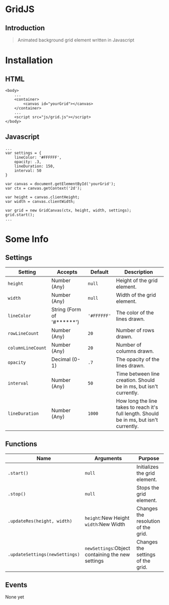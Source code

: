 # GridJS

## Introduction

> Animated background grid element written in Javascript

# Installation

## HTML
```
<body>
    ...
    <container>
        <canvas id="yourGrid"></canvas>
    </container>
    ...
    <script src="js/grid.js"></script>
</body>
```
## Javascript
```
...
var settings = {
    lineColor: '#FFFFFF',
    opacity: .3,
    lineDuration: 150,
    interval: 50
}

var canvas = document.getElementById('yourGrid');
var ctx = canvas.getContext('2d');

var height = canvas.clientHeight;
var width = canvas.clientWidth;

var grid = new GridCanvas(ctx, height, width, settings);
grid.start();
...
```

# Some Info

## Settings
<table class="table table-bordered">
        <thead>
        <tr>
            <th>Setting</th>
            <th>Accepts</th>
            <th>Default</th>
            <th>Description</th>
        </tr>
    </thead>
    <tbody>
        <tr>
            <td><code>height</code></td>
            <td>Number (Any)</td>
            <td><code>null</code></td>
            <td>Height of the grid element.</td>
        </tr>
        <tr>
            <td><code>width</code></td>
            <td>Number (Any)</td>
            <td><code>null</code></td>
            <td>Width of the grid element.</td>
        </tr>
        <tr>
            <td><code>lineColor</code></td>
            <td>String (Form of '#******')</td>
            <td><code>'#FFFFFF'</code></td>
            <td>The color of the lines drawn.</td>
        </tr>
        <tr>
            <td><code>rowLineCount</code></td>
            <td>Number (Any)</td>
            <td><code>20</code></td>
            <td>Number of rows drawn.</td>
        </tr>
        <tr>
            <td><code>columnLineCount</code></td>
            <td>Number (Any)</td>
            <td><code>20</code></td>
            <td>Number of columns drawn.</td>
        </tr>
        <tr>
            <td><code>opacity</code></td>
            <td>Decimal (0-1)</td>
            <td><code>.7</code></td>
            <td>The opacity of the lines drawn.</td>
        </tr>
        <tr>
            <td><code>interval</code></td>
            <td>Number (Any)</td>
            <td><code>50</code></td>
            <td>Time between line creation. Should be in ms, but isn't currently.</td>
        </tr>
        <tr>
            <td><code>lineDuration</code></td>
            <td>Number (Any)</td>
            <td><code>1000</code></td>
            <td>How long the line takes to reach it's full length. Should be in ms, but isn't currently.</td>
        </tr>
    </tbody>
</table>

## Functions
<table class="table table-bordered">
    <thead>
        <tr>
            <th>Name</th>
            <th>Arguments</th>
            <th>Purpose</th>
        </tr>
    </thead>
    <tbody>
        <tr>
            <td><code>.start()</code></td>
            <td><code>null</code></td>
            <td>Initializes the grid element.</td>
        </tr>
        <tr>
            <td><code>.stop()</code></td>
            <td><code>null</code></td>
            <td>Stops the grid element.</td>
        </tr>
        <tr>
            <td><code>.updateRes(height, width)</code></td>
            <td><code>height</code>:New Height <code>width</code>:New Width</td>
            <td>Changes the resolution of the grid.</td>
        </tr>
        <tr>
            <td><code>.updateSettings(newSettings)</code></td>
            <td><code>newSettings</code>:Object containing the new settings</td>
            <td>Changes the settings of the grid.</td>
        </tr>
    </tbody>
</table>

## Events
None yet